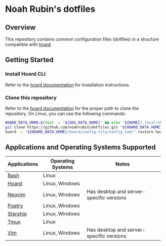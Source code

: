 # Noah Rubin's dotfiles

## Overview

This repository contains common configuration files (dotfiles) in a structure compatible with [hoard](https://hoard.rs).

## Getting Started

### Install Hoard CLI

Refer to the [hoard documentation](https://hoard.rs/getting-started/installation.html) for installation instructions.

### Clone this repository

Refer to the  [hoard documentation](https://hoard.rs/file-locations.html) for the proper path to clone the repository.
On Linux, you can use the following commands:

```bash
HOARD_DATA_HOME=$(test -z "${XDG_DATA_HOME}" && echo "${HOME}/.local/share/hoard/" || echo "${XDG_DATA_HOME}/hoard/")
git clone https://github.com/noahrubin/dotfiles.git "${HOARD_DATA_HOME}"
hoard -c "${HOARD_DATA_HOME}/hoard/config-file/config.toml" restore hoard
```

## Applications and Operating Systems Supported

| Applications          | Operating Systems | Notes                                    |
|-----------------------|-------------------|------------------------------------------|
| [Bash](bash)          | Linux             |                                          |
| [Hoard](hoard)        | Linux, Windows    |                                          |
| [Neovim](nvim)        | Linux, Windows    | Has desktop and server-specific versions |
| [Poetry](pypoetry)    | Linux, Windows    |                                          |
| [Starship](starship)  | Linux, Windows    |                                          |
| [Tmux](tmux)          | Linux             |                                          |
| [Vim](vim)            | Linux, Windows    | Has desktop and server-specific versions |
